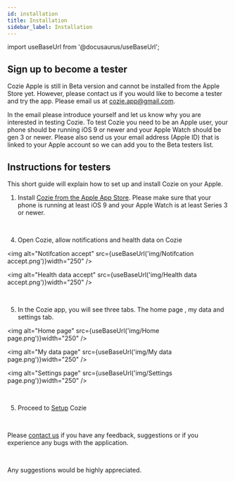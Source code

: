 ```yaml
---
id: installation
title: Installation
sidebar_label: Installation
---
```


import useBaseUrl from '@docusaurus/useBaseUrl';

## Sign up to become a tester

Cozie Apple is still in Beta version and cannot be installed from the Apple Store yet. 
However, please contact us if you would like to become a tester and try the app. Please email us at cozie.app@gmail.com.

In the email please introduce yourself and let us know why you are interested in testing Cozie. 
To test Cozie you need to be an Apple user, your phone should be running iOS 9 or newer and your Apple Watch should be gen 3 or newer. 
Please also send us your email address (Apple ID) that is linked to your Apple account so we can add you to the Beta testers list.

## Instructions for testers

This short guide will explain how to set up and install Cozie on your Apple.

1. Install [Cozie from the Apple App Store](https://apps.apple.com/sg/app/cozie/id1625029501). Please make sure that your phone is running at least iOS 9 and your Apple Watch is at least Series 3 or newer.

<br/> 

4. Open Cozie, allow notifications and health data on Cozie 

<img alt="Notifcation accept" src={useBaseUrl('img/Notifcation accept.png')}width="250" />

<img alt="Health data accept" src={useBaseUrl('img/Health data accept.png')}width="250" /> <br/>  

<br/>  

5. In the Cozie app, you will see three tabs. The home page , my data and settings tab. 

<img alt="Home page" src={useBaseUrl('img/Home page.png')}width="250" />

<img alt="My data page" src={useBaseUrl('img/My data page.png')}width="250" />

<img alt="Settings page" src={useBaseUrl('img/Settings page.png')}width="250" /> <br/> 

<br/> 

5. Proceed to [Setup](Setup.md) Cozie 

<br/>

Please [contact us](mailto:cozie.app@gmail.com) if you have any feedback, suggestions or if you experience any bugs with the application.

<br/>

Any suggestions would be highly appreciated.